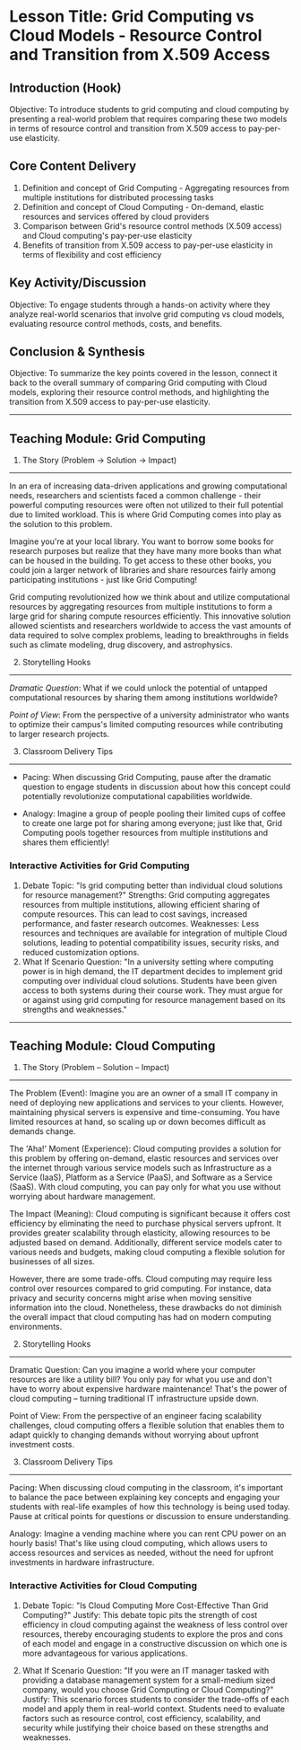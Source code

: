 # Lesson Title: Grid Computing vs Cloud Models - Resource Control and Transition from X.509 Access

## Introduction (Hook)
Objective: To introduce students to grid computing and cloud computing by presenting a real-world problem that requires comparing these two models in terms of resource control and transition from X.509 access to pay-per-use elasticity.

## Core Content Delivery
1. Definition and concept of Grid Computing - Aggregating resources from multiple institutions for distributed processing tasks
2. Definition and concept of Cloud Computing - On-demand, elastic resources and services offered by cloud providers
3. Comparison between Grid's resource control methods (X.509 access) and Cloud computing's pay-per-use elasticity
4. Benefits of transition from X.509 access to pay-per-use elasticity in terms of flexibility and cost efficiency

## Key Activity/Discussion
Objective: To engage students through a hands-on activity where they analyze real-world scenarios that involve grid computing vs cloud models, evaluating resource control methods, costs, and benefits.

## Conclusion & Synthesis
Objective: To summarize the key points covered in the lesson, connect it back to the overall summary of comparing Grid computing with Cloud models, exploring their resource control methods, and highlighting the transition from X.509 access to pay-per-use elasticity.


---

## Teaching Module: Grid Computing
1. The Story (Problem → Solution → Impact)
-------------------------------------

In an era of increasing data-driven applications and growing computational needs, researchers and scientists faced a common challenge - their powerful computing resources were often not utilized to their full potential due to limited workload. This is where Grid Computing comes into play as the solution to this problem.

Imagine you're at your local library. You want to borrow some books for research purposes but realize that they have many more books than what can be housed in the building. To get access to these other books, you could join a larger network of libraries and share resources fairly among participating institutions - just like Grid Computing!

Grid computing revolutionized how we think about and utilize computational resources by aggregating resources from multiple institutions to form a large grid for sharing compute resources efficiently. This innovative solution allowed scientists and researchers worldwide to access the vast amounts of data required to solve complex problems, leading to breakthroughs in fields such as climate modeling, drug discovery, and astrophysics.

2. Storytelling Hooks
-------------------

*Dramatic Question*: What if we could unlock the potential of untapped computational resources by sharing them among institutions worldwide?

*Point of View*: From the perspective of a university administrator who wants to optimize their campus's limited computing resources while contributing to larger research projects.

3. Classroom Delivery Tips
-------------------------

* Pacing: When discussing Grid Computing, pause after the dramatic question to engage students in discussion about how this concept could potentially revolutionize computational capabilities worldwide.

* Analogy: Imagine a group of people pooling their limited cups of coffee to create one large pot for sharing among everyone; just like that, Grid Computing pools together resources from multiple institutions and shares them efficiently!

### Interactive Activities for Grid Computing
1. Debate Topic: "Is grid computing better than individual cloud solutions for resource management?"
Strengths: Grid computing aggregates resources from multiple institutions, allowing efficient sharing of compute resources. This can lead to cost savings, increased performance, and faster research outcomes.
Weaknesses: Less resources and techniques are available for integration of multiple Cloud solutions, leading to potential compatibility issues, security risks, and reduced customization options.
2. What If Scenario Question: "In a university setting where computing power is in high demand, the IT department decides to implement grid computing over individual cloud solutions. Students have been given access to both systems during their course work. They must argue for or against using grid computing for resource management based on its strengths and weaknesses."


---

## Teaching Module: Cloud Computing
1. The Story (Problem – Solution – Impact)

---

The Problem (Event): Imagine you are an owner of a small IT company in need of deploying new applications and services to your clients. However, maintaining physical servers is expensive and time-consuming. You have limited resources at hand, so scaling up or down becomes difficult as demands change. 

The 'Aha!' Moment (Experience): Cloud computing provides a solution for this problem by offering on-demand, elastic resources and services over the internet through various service models such as Infrastructure as a Service (IaaS), Platform as a Service (PaaS), and Software as a Service (SaaS). With cloud computing, you can pay only for what you use without worrying about hardware management.

The Impact (Meaning): Cloud computing is significant because it offers cost efficiency by eliminating the need to purchase physical servers upfront. It provides greater scalability through elasticity, allowing resources to be adjusted based on demand. Additionally, different service models cater to various needs and budgets, making cloud computing a flexible solution for businesses of all sizes.

However, there are some trade-offs. Cloud computing may require less control over resources compared to grid computing. For instance, data privacy and security concerns might arise when moving sensitive information into the cloud. Nonetheless, these drawbacks do not diminish the overall impact that cloud computing has had on modern computing environments.

2. Storytelling Hooks

---

Dramatic Question: Can you imagine a world where your computer resources are like a utility bill? You only pay for what you use and don't have to worry about expensive hardware maintenance! That's the power of cloud computing – turning traditional IT infrastructure upside down.

Point of View: From the perspective of an engineer facing scalability challenges, cloud computing offers a flexible solution that enables them to adapt quickly to changing demands without worrying about upfront investment costs.

3. Classroom Delivery Tips

---

Pacing: When discussing cloud computing in the classroom, it's important to balance the pace between explaining key concepts and engaging your students with real-life examples of how this technology is being used today. Pause at critical points for questions or discussion to ensure understanding.

Analogy: Imagine a vending machine where you can rent CPU power on an hourly basis! That's like using cloud computing, which allows users to access resources and services as needed, without the need for upfront investments in hardware infrastructure.

### Interactive Activities for Cloud Computing
1. Debate Topic: "Is Cloud Computing More Cost-Effective Than Grid Computing?"
Justify: This debate topic pits the strength of cost efficiency in cloud computing against the weakness of less control over resources, thereby encouraging students to explore the pros and cons of each model and engage in a constructive discussion on which one is more advantageous for various applications.

2. What If Scenario Question: "If you were an IT manager tasked with providing a database management system for a small-medium sized company, would you choose Grid Computing or Cloud Computing?"
Justify: This scenario forces students to consider the trade-offs of each model and apply them in real-world context. Students need to evaluate factors such as resource control, cost efficiency, scalability, and security while justifying their choice based on these strengths and weaknesses.